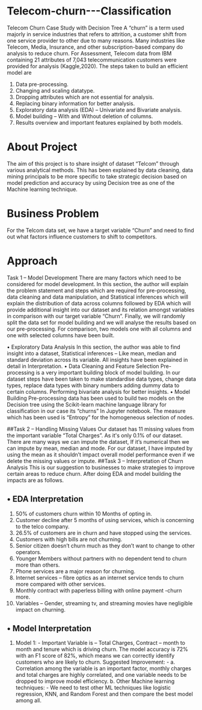 # Telecom-churn---Classification


Telecom Churn Case Study with Decision Tree
A “churn” is a term used majorly in service industries that refers to attrition, a customer shift from one service provider to other due to many reasons. Many industries like Telecom, Media, Insurance, and other subscription-based company do analysis to reduce churn. For Assessment, Telecom data from IBM containing 21 attributes of 7,043 telecommunication customers were provided for analysis (Kaggle,2020). 
The steps taken to build an efficient model are 
1.	Data pre-processing.
2.	 Changing and scaling datatype. 
3.	Dropping attributes which are not essential for analysis. 
4.	Replacing binary information for better analysis.
5.	Exploratory data analysis (EDA) – Univariate and Bivariate analysis.
6.	Model building – With and Without deletion of columns. 
7.	Results overview and important features explained by both models.

# About Project
The aim of this project is to share insight of dataset “Telcom” through various analytical methods. This has been explained by data cleaning, data mining principals to be more specific to take strategic decision based on model prediction and accuracy by using Decision tree as one of the Machine learning technique.


# Business Problem

For the Telcom data set, we have a target variable “Churn” and need to find out what factors influence customers to shift to competitors. 


# Approach

Task 1 – Model Development
There are many factors which need to be considered for model development. In this section, the author will explain the problem statement and steps which are required for pre-processing, data cleaning and data manipulation, and Statistical inferences which will explain the distribution of data across columns followed by EDA which will provide additional insight into our dataset and its relation amongst variables in comparison with our target variable “Churn”. Finally, we will randomly split the data set for model building and we will analyse the results based on our pre-processing. For comparison, two models one with all columns and one with selected columns have been built.


•	Exploratory Data Analysis
In this section, the author was able to find insight into a dataset, Statistical inferences – Like mean, median and standard deviation across its variable. All insights have been explained in detail in Interpretation. 
•	Data Cleaning and Feature Selection
Pre-processing is a very important building block of model building. In our dataset steps have been taken to make standardise data types, change data types, replace data types with binary numbers adding dummy data to certain columns. Performing bivariate analysis for better insights. 
•	Model Building 
Pre-processing data has been used to build two models on the Decision tree using the Scikit-learn machine language library for classification in our case its “churns” In Jupyter notebook.  The measure which has been used is “Entropy” for the homogeneous selection of nodes.  

##Task 2 – Handling Missing Values
Our dataset has 11 missing values from the important variable “Total Charges”. As it's only 0.1% of our dataset. There are many ways we can impute the dataset, If it’s numerical then we can impute by mean, median and mode. For our dataset, I have imputed by using the mean as it shouldn’t impact overall model performance even if we delete the missing values or impute. 
##Task 3 – Interpretation of Churn Analysis
This is our suggestion to businesses to make strategies to improve certain areas to reduce churn. After doing EDA and model building the impacts are as follows. 
 
## •	EDA Interpretation
1.	50% of customers churn within 10 Months of opting in. 
2.	Customer decline after 5 months of using services, which is concerning to the telco company.
3.	26.5% of customers are in churn and have stopped using the services.
4.	Customers with high bills are not churning.
5.	Senior citizen doesn’t churn much as they don’t want to change to other operators.
6.	Younger Members without partners with no dependent tend to churn more than others.
7.	Phone services are a major reason for churning.
8.	Internet services – fibre optics as an internet service tends to churn more compared with other services.
9.	Monthly contract with paperless billing with online payment -churn more. 
10.	Variables – Gender, streaming tv, and streaming movies have negligible impact on churning. 

## •	Model Interpretation
1.	Model 1: - Important Variable is – Total Charges, Contract – month to month and tenure which is driving churn. The model accuracy is 72% with an F1 score of 82%, which means we can correctly identify customers who are likely to churn. 
Suggested Improvement: - 
a.	Correlation among the variable is an important factor, monthly charges and total charges are highly correlated, and one variable needs to be dropped to improve model efficiency. 
b.	Other Machine learning techniques: - We need to test other ML techniques like logistic regression, KNN, and Random Forest and then compare the best model among all. 

